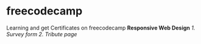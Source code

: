 # freecodecamp
Learning and get Certificates on freecodecamp
**Responsive Web Design**
_1. Survey form_
_2. Tribute page_
